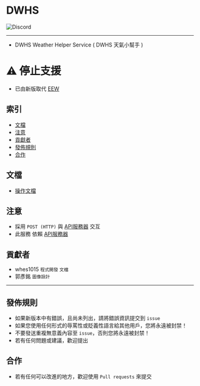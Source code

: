 # DWHS
<img alt="Discord" src="https://img.shields.io/discord/926545182407688273">

------

- DWHS Weather Helper Service ( DWHS 天氣小幫手 )

# ⚠️ 停止支援
- 已由新版取代 [EEW](https://github.com/ExpTechTW/EEW)

## 索引
- [文檔](#文檔)
- [注意](#注意)
- [貢獻者](#貢獻者)
- [發佈規則](#發佈規則)
- [合作](#合作)

## 文檔
- [操作文檔]()

## 注意
- 採用 `POST (HTTP)` 與 [API服務器](https://github.com/ExpTechTW/API) 交互
- 此服務 依賴 [API服務器](https://github.com/ExpTechTW/API)

## 貢獻者
- whes1015 `程式開發` `文檔`
- 郭彥銘 `圖像設計`

------

## 發佈規則
- 如果新版本中有錯誤，且尚未列出，請將錯誤資訊提交到 ```issue```
- 如果您使用任何形式的辱罵性或貶義性語言給其他用戶，您將永遠被封禁！
- 不要發送重複無意義內容至 ```issue```，否則您將永遠被封禁！
- 若有任何問題或建議，歡迎提出

## 合作
- 若有任何可以改進的地方，歡迎使用 ```Pull requests``` 來提交
